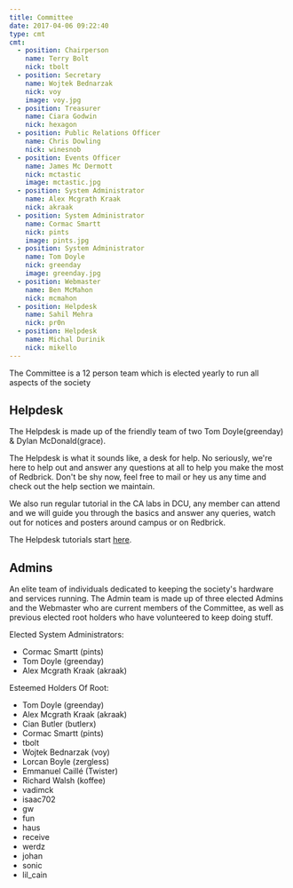 ```yaml
---
title: Committee
date: 2017-04-06 09:22:40
type: cmt
cmt:
  - position: Chairperson
    name: Terry Bolt
    nick: tbolt
  - position: Secretary
    name: Wojtek Bednarzak
    nick: voy
    image: voy.jpg
  - position: Treasurer
    name: Ciara Godwin
    nick: hexagon
  - position: Public Relations Officer
    name: Chris Dowling
    nick: winesnob
  - position: Events Officer
    name: James Mc Dermott
    nick: mctastic
    image: mctastic.jpg
  - position: System Administrator
    name: Alex Mcgrath Kraak
    nick: akraak
  - position: System Administrator
    name: Cormac Smartt
    nick: pints
    image: pints.jpg
  - position: System Administrator
    name: Tom Doyle
    nick: greenday
    image: greenday.jpg
  - position: Webmaster
    name: Ben McMahon
    nick: mcmahon
  - position: Helpdesk
    name: Sahil Mehra
    nick: pr0n
  - position: Helpdesk
    name: Michal Durinik
    nick: mikello
---
```


The Committee is a 12 person team which is elected yearly to run all aspects of the society

## Helpdesk
The Helpdesk is made up of the friendly team of two Tom Doyle(greenday) & Dylan McDonald(grace).

The Helpdesk is what it sounds like, a desk for help. No seriously, we're here
to help out and answer any questions at all to help you make the most of
Redbrick. Don't be shy now, feel free to mail or hey us any time and check out
the help section we maintain.

We also run regular tutorial in the CA labs in DCU, any member can attend and we
will guide you through the basics and answer any queries, watch out for notices
and posters around campus or on Redbrick.

The Helpdesk tutorials start [here](http://wiki.redbrick.dcu.ie/mw/Helpdesk).

## Admins
An elite team of individuals dedicated to keeping the society's hardware and
services running. The Admin team is made up of three elected Admins and the
Webmaster who are current members of the Committee, as well as previous elected
root holders who have volunteered to keep doing stuff.

Elected System Administrators:
- Cormac Smartt (pints)
- Tom Doyle (greenday)
- Alex Mcgrath Kraak (akraak)

Esteemed Holders Of Root:
- Tom Doyle (greenday)
- Alex Mcgrath Kraak (akraak)
- Cian Butler (butlerx)
- Cormac Smartt (pints)
- tbolt
- Wojtek Bednarzak (voy)
- Lorcan Boyle (zergless)
- Emmanuel Caillé (Twister)
- Richard Walsh (koffee)
- vadimck
- isaac702
- gw
- fun
- haus
- receive
- werdz
- johan
- sonic
- lil_cain
